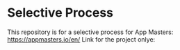 # Selective Process
This repository is for a selective process for App Masters: https://appmasters.io/en/
Link for the project onlye:
